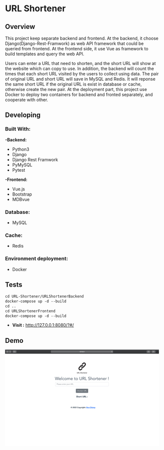 # URL Shortener

## Overview
This project keep separate backend and frontend. At the backend, it choose Django(Django-Rest-Framwork) as web API framework that could be queried from frontend. At the frontend side, it use Vue as framework to build templates and query the web API.

Users can enter a URL that need to shorten, and the short URL will show at the website which can copy to use. In addition, the backend will count the times that each short URL visited by the users to collect using data. The pair of original URL and short URL will save in MySQL and Redis. It will reponse the same short URL if the original URL is exist in database or cache, otherwise create the new pair. At the deployment part, this project use Docker to deploy two containers for backend and fronted separately, and cooperate with other.

## Developing
### Built With:
**-Backend:**
* Python3
* Django
* Django Rest Framwork
* PyMySQL
* Pytest

**-Frontend:**
* Vue.js
* Bootstrap
* MDBvue

### Database:
* MySQL

### Cache:
* Redis

### Environment deployment:
* Docker

## Tests 
```
cd URL-Shortener/URLShortenerBackend
docker-compose up -d --build
cd ..
cd URLShortenerFrontend
docker-compose up -d --build
```
* **Visit :** http://127.0.0.1:8080/?#/

## Demo
![Demo](https://github.com/Rex-Chiang/URL-Shortener/blob/main/Demo.gif)
